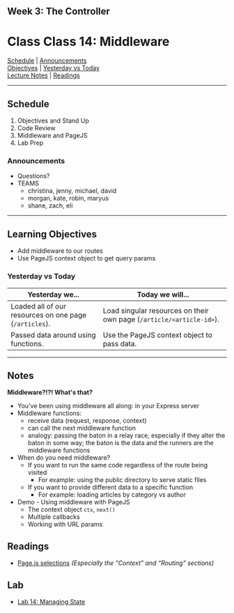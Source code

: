 ## **Week 3: The Controller**
# Class Class 14: Middleware

[Schedule](#schedule) | [Announcements](#announcements) </br>
[Objectives](#learning-objectives) | [Yesterday vs Today](#yesterday-vs-today) </br>
[Lecture Notes](#notes) | [Readings](#readings)


<hr></hr>

## Schedule
1. Objectives and Stand Up
1. Code Review
1. Middleware and PageJS
1. Lab Prep

### Announcements
* Questions?
* TEAMS
  * christina, jenny, michael, david
  * morgan, kate, robin, maryus
  * shane, zach, eli

<hr></hr>

## Learning Objectives
* Add middleware to our routes
* Use PageJS context object to get query params

### Yesterday vs Today
| Yesterday we... | Today we will... |
| --------------- | ---------------- |
| Loaded all of our resources on one page (`/articles`). | Load singular resources on their own page (`/article/<article-id>`). |
| Passed data around using functions. | Use the PageJS context object to pass data. |

<hr></hr>

## Notes

**Middleware?!?! What's that?**
  - You've been using middleware all along: in your Express server
  - Middleware functions:
    - receive data (request, response, context)
    - can call the next middleware function
    - analogy: passing the baton in a relay race, especially if they alter the baton in some way; the baton is the data and the runners are the middleware functions
  - When do you need middleware?
    - If you want to run the same code regardless of the route being visited
      - For example: using the public directory to serve static files
    - If you want to provide different data to a specific function
      - For example: loading articles by category vs author
  - Demo - Using middleware with PageJS
    - The context object `ctx`, `next()`
    - Multiple callbacks
    - Working with URL params
  
## Readings
* [Page.js selections](https://github.com/visionxmedia/page.js#context) *(Especially the "Context" and “Routing” sections)*

## Lab
- [Lab 14: Managing State](https://github.com/acl-301d-summer-2017/14-managing-state-and-middleware)
